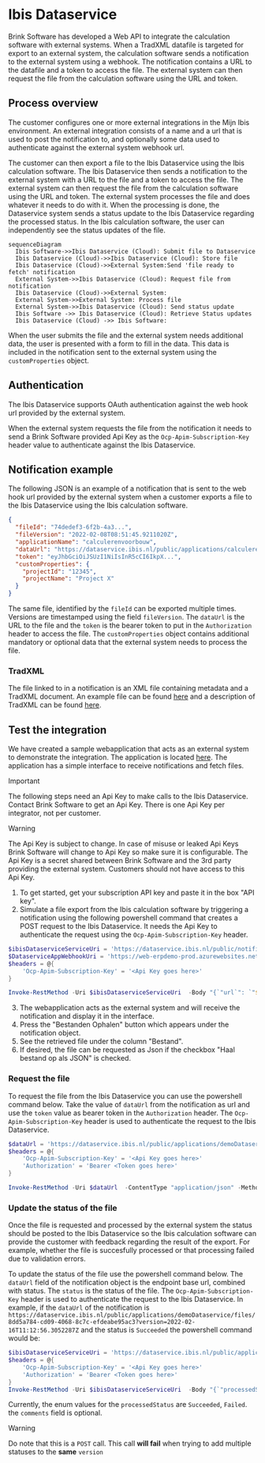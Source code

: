 # Ibis Dataservice

Brink Software has developed a Web API to integrate the calculation software with external systems. When a TradXML datafile is targeted for export to an external system, the calculation software sends a notification to the external system using a webhook. The notification contains a URL to the datafile and a token to access the file. The external system can then request the file from the calculation software using the URL and token.

## Process overview

The customer configures one or more external integrations in the Mijn Ibis environment. An external integration consists of a name and a url that is used to post the notification to, and optionally some data used to authenticate against the external system webhook url.

The customer can then export a file to the Ibis Dataservice using the Ibis calculation software. The Ibis Dataservice then sends a notification to the external system with a URL to the file and a token to access the file. The external system can then request the file from the calculation software using the URL and token. The external system processes the file and does whatever it needs to do with it. When the processing is done, the Dataservice system sends a status update to the Ibis Dataservice regarding the processed status. 
In the Ibis calculation software, the user can independently see the status updates of the file.

```mermaid
sequenceDiagram
  Ibis Software->>Ibis Dataservice (Cloud): Submit file to Dataservice
  Ibis Dataservice (Cloud)->>Ibis Dataservice (Cloud): Store file
  Ibis Dataservice (Cloud)->>External System:Send 'file ready to fetch' notification
  External System->>Ibis Dataservice (Cloud): Request file from notification
  Ibis Dataservice (Cloud)->>External System: 
  External System->>External System: Process file
  External System->>Ibis Dataservice (Cloud): Send status update
  Ibis Software ->> Ibis Dataservice (Cloud): Retrieve Status updates
  Ibis Dataservice (Cloud) ->> Ibis Software: 
```

When the user submits the file and the external system needs additional data, the user is presented with a form to fill in the data. This data is included in the notification sent to the external system using the `customProperties` object.

## Authentication

The Ibis Dataservice supports OAuth authentication against the web hook url provided by the external system.

When the external system requests the file from the notification it needs to send a Brink Software provided Api Key as the `Ocp-Apim-Subscription-Key` header value to authenticate against the Ibis Dataservice.

## Notification example

The following JSON is an example of a notification that is sent to the web hook url provided by the external system when a customer exports a file to the Ibis Dataservice using the Ibis calculation software.

```json
{ 
  "fileId": "74dedef3-6f2b-4a3...",
  "fileVersion": "2022-02-08T08:51:45.9211020Z",
  "applicationName": "calculerenvoorbouw",
  "dataUrl": "https://dataservice.ibis.nl/public/applications/calculerenvoorbouw/files/1e45-65gt-5656?version=2022-02-08T08:51:45.9211020Z", 
  "token": "eyJhbGciOiJSUzI1NiIsInR5cCI6IkpX...",
  "customProperties": {
    "projectId": "12345",
    "projectName": "Project X"
  }
}
```

The same file, identified by the `fileId` can be exported multiple times. Versions are timestamped using the field `fileVersion`. The `dataUrl` is the URL to the file and the `token` is the bearer token to put in the `Authorization` header to access the file. The `customProperties` object contains additional mandatory or optional data that the external system needs to process the file.

### TradXML

The file linked to in a notification is an XML file containing metadata and a TradXML document. An example file can be found [here](Files/demo.xml?raw=1) and a description of TradXML can be found [here](Files/TradXML1-3.pdf?raw=1). 

## Test the integration

We have created a sample webapplication that acts as an external system to demonstrate the integration. The application is located [here](https://web-erpdemo-prod.azurewebsites.net/). The application has a simple interface to receive notifications and fetch files.

> [!IMPORTANT]  
> The following steps need an Api Key to make calls to the Ibis Dataservice. Contact Brink Software to get an Api Key. There is one Api Key per integrator, not per customer.

> [!WARNING]  
> The Api Key is subject to change. In case of misuse or leaked Api Keys Brink Software will change to Api Key so make sure it is configurable. The Api Key is a secret shared between Brink Software and the 3rd party providing the external system. Customers should not have access to this Api Key.

1. To get started, get your subscription API key and paste it in the box "API key".
2. Simulate a file export from the Ibis calculation software by triggering a notification using the following powershell command that creates a POST request to the Ibis Dataservice. It needs the Api Key to authenticate the request using the `Ocp-Apim-Subscription-Key` header.

```powershell
$ibisDataserviceServiceUri = 'https://dataservice.ibis.nl/public/notification'
$DataserviceAppWebhookUri = 'https://web-erpdemo-prod.azurewebsites.net/notifications'
$headers = @{
    'Ocp-Apim-Subscription-Key' = '<Api Key goes here>'
}

Invoke-RestMethod -Uri $ibisDataserviceServiceUri  -Body "{`"url`": `"${DataserviceAppWebhookUri}`", `"customProperties`": { `"key`" : `"value`" }}" -ContentType "application/json" -Method Post -Headers $headers
```

3. The webapplication acts as the external system and will receive the notification and display it in the interface.
4. Press the "Bestanden Ophalen" button which appears under the notification object.
5. See the retrieved file under the column "Bestand".
6. If desired, the file can be requested as Json if the checkbox "Haal bestand op als JSON" is checked.

### Request the file

To request the file from the Ibis Dataservice you can use the powershell command below. Take the value of `dataUrl` from the notification as url and use the `token` value as bearer token in the `Authorization` header. The `Ocp-Apim-Subscription-Key` header is used to authenticate the request to the Ibis Dataservice.

```powershell
$dataUrl = 'https://dataservice.ibis.nl/public/applications/demoDataservice/files/8dd5a784-cd09-4068-8c7c-efdeabe95ac3?version=2022-02-16T11:12:56.3052287Z'
$headers = @{
    'Ocp-Apim-Subscription-Key' = '<Api Key goes here>'
    'Authorization' = 'Bearer <Token goes here>'
}

Invoke-RestMethod -Uri $dataUrl  -ContentType "application/json" -Method Get -Headers $headers -OutFile file.xml
```

### Update the status of the file

Once the file is requested and processed by the external system the status should be posted to the Ibis Dataservice so the Ibis calculation software can provide the customer with feedback regarding the result of the export. For example, whether the file is succesfully processed or that processing failed due to validation errors.

To update the status of the file use the powershell command below. The `dataUrl` field of the notification object is the endpoint base url, combined with status. The `status` is the status of the file. The `Ocp-Apim-Subscription-Key` header is used to authenticate the request to the Ibis Dataservice.
In example, if the `dataUrl` of the notification is `https://dataservice.ibis.nl/public/applications/demoDataservice/files/8dd5a784-cd09-4068-8c7c-efdeabe95ac3?version=2022-02-16T11:12:56.3052287Z` and the status is `Succeeded` the powershell command would be:

```powershell
$ibisDataserviceServiceUri = 'https://dataservice.ibis.nl/public/applications/demoDataservice/files/8dd5a784-cd09-4068-8c7c-efdeabe95ac3/status?version=2022-02-16T11:12:56.3052287Z'
$headers = @{
    'Ocp-Apim-Subscription-Key' = '<Api Key goes here>'
    'Authorization' = 'Bearer <Token goes here>'
}
Invoke-RestMethod -Uri $ibisDataserviceServiceUri  -Body "{`"processedStatus`": `"Succeeded`", `"comments`" : `"some comment`"  }" -ContentType "application/json" -Method Post -Headers $headers
```
Currently, the enum values for the `processedStatus` are `Succeeded`, `Failed`. the `comments` field is optional.

> [!WARNING]
> Do note that this is a `POST` call. This call **will fail** when trying to add multiple statuses to the __same__ `version`
